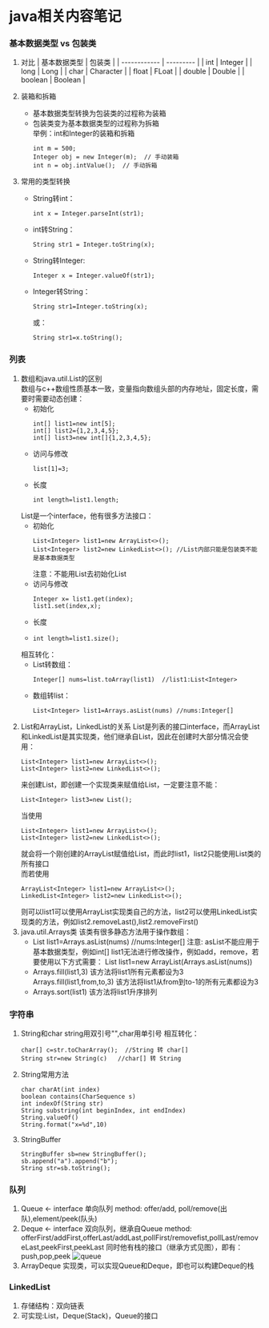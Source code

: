 # java相关内容笔记
### 基本数据类型 vs 包装类
1. 对比
    | 基本数据类型 | 包装类    |
    | ------------ | --------- |
    | int          | Integer   |
    | long         | Long      |
    | char         | Character |
    | float        | FLoat     |
    | double       | Double    |
    | boolean      | Boolean   |

2. 装箱和拆箱
   + 基本数据类型转换为包装类的过程称为装箱
   + 包装类变为基本数据类型的过程称为拆箱  
    举例：int和Integer的装箱和拆箱
        ```
        int m = 500;
        Integer obj = new Integer(m);  // 手动装箱
        int n = obj.intValue();  // 手动拆箱
        ```
3. 常用的类型转换  
    + String转int：
        ```
        int x = Integer.parseInt(str1); 
        ```  
    + int转String：
        ```
        String str1 = Integer.toString(x);
        ```  
    + String转Integer:
        ```
        Integer x = Integer.valueOf(str1);
        ```  
    + Integer转String：
        ```
        String str1=Integer.toString(x);
        ```  
        或：
        ```
        String str1=x.toString();
        ```
### 列表
1. 数组和java.util.List的区别  
    数组与c++数组性质基本一致，变量指向数组头部的内存地址，固定长度，需要时需要动态创建：
      + 初始化
        ```
        int[] list1=new int[5];
        int[] list2={1,2,3,4,5};
        int[] list3=new int[]{1,2,3,4,5};
        ```
      + 访问与修改
        ```
        list[1]=3;
        ```  
      + 长度
        ```
        int length=list1.length;
        ```  
    List是一个interface，他有很多方法接口：  
      + 初始化
        ```
        List<Integer> list1=new ArrayList<>(); 
        List<Integer> list2=new LinkedList<>(); //List内部只能是包装类不能是基本数据类型
        ```
        注意：不能用List去初始化List
      + 访问与修改
        ```
        Integer x= list1.get(index);
        list1.set(index,x);
        ```
      + 长度
      + ```
        int length=list1.size();  
        ```   
    相互转化：  
      + List转数组：
        ```
        Integer[] nums=list.toArray(list1)  //list1:List<Integer>
        ```
      + 数组转list：
        ```
        List<Integer> list1=Arrays.asList(nums) //nums:Integer[]
        ```
2. List和ArrayList，LinkedList的关系
   List是列表的接口interface，而ArrayList和LinkedList是其实现类，他们继承自List，因此在创建时大部分情况会使用：        
    ```
    List<Integer> list1=new ArrayList<>(); 
    List<Integer> list2=new LinkedList<>();
    ```
    来创建List，即创建一个实现类来赋值给List，一定要注意不能：
    ```
    List<Integer> list3=new List();
    ```
    当使用
    ```
    List<Integer> list1=new ArrayList<>();
    List<Integer> list2=new LinkedList<>();
    ```  
    就会将一个刚创建的ArrayList赋值给List，而此时list1，list2只能使用List类的所有接口  
    而若使用
    ```
    ArrayList<Integer> list1=new ArrayList<>();
    LinkedList<Integer> list2=new LinkedList<>();
    ```  
    则可以list1可以使用ArrayList实现类自己的方法，list2可以使用LinkedList实现类的方法，例如list2.removeLast(),list2.removeFirst()
3. java.util.Arrays类
    该类有很多静态方法用于操作数组：
    + List<Integer> list1=Arrays.asList(nums) //nums:Integer[]
      注意:
      asList不能应用于基本数据类型，例如int[]
      list1无法进行修改操作，例如add，remove，若要使用以下方式需要：
      List<Integer> list1=new ArrayList(Arrays.asList(nums))
    + Arrays.fill(list1,3)
      该方法将list1所有元素都设为3  
      Arrays.fill(list1,from,to,3)
      该方法将list1从from到to-1的所有元素都设为3
    + Arrays.sort(list1)
      该方法将list1升序排列
### 字符串
1. String和char
   string用双引号"",char用单引号
   相互转化：
   ```
   char[] c=str.toCharArray();  //String 转 char[]
   String str=new String(c)   //char[] 转 String
2. String常用方法
   ```
   char charAt(int index)
   boolean contains(CharSequence s)
   int indexOf(String str)
   String substring(int beginIndex, int endIndex)
   String.valueOf()
   String.format("x=%d",10)
   ```
3. StringBuffer
   ```
   StringBuffer sb=new StringBuffer();
   sb.append("a").append("b");
   String str=sb.toString();
   ```
### 队列
1. Queue <- interface 单向队列
   method: offer/add, poll/remove(出队),element/peek(队头)
2. Deque <- interface 双向队列，继承自Queue
   method: offerFirst/addFirst,offerLast/addLast,pollFirst/removefist,pollLast/removeLast,peekFirst,peekLast
   同时他有栈的接口（继承方式见图），即有：
   push,pop,peek
   ![queue](../image/java_basic_queue.png)
3. ArrayDeque 实现类，可以实现Queue和Deque，即也可以构建Deque的栈
### LinkedList
1. 存储结构：双向链表
2. 可实现:List，Deque(Stack)，Queue的接口


